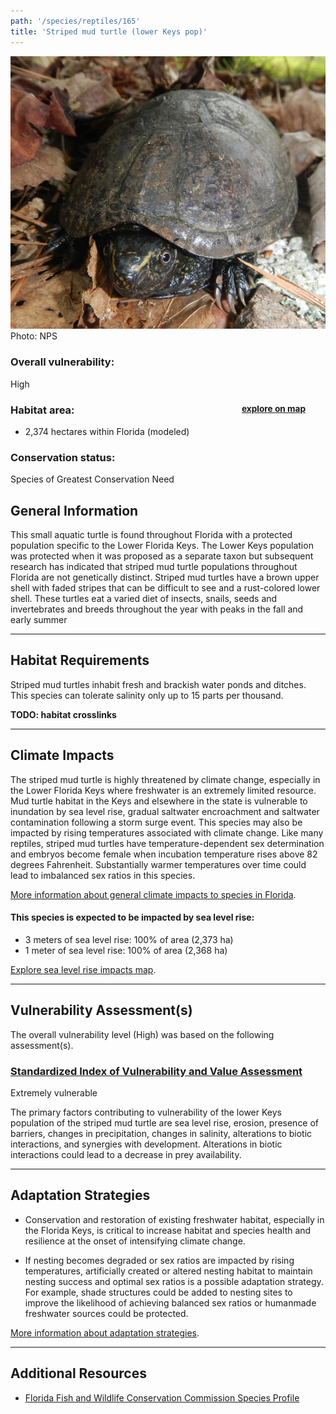 ```yaml
---
path: '/species/reptiles/165'
title: 'Striped mud turtle (lower Keys pop)'
---
```


<content-header icon="turtles" title="Striped mud turtle (lower Keys pop)" subtitle="Kinosternon baurii"></content-header>

<div id="TopSection">

<div class="header-photo"><img src="165.jpg" alt="Photo for 165"/>
<figcaption>Photo: NPS</figcaption></div>

<div>

### Overall vulnerability:

<div class="vulnerability vulnerability-high">High</div>

<h3>Habitat area: 
<a href="/species/reptiles/165/map" style="float:right;font-size:smaller;margin-right: 2rem;">
<fa-icon name="map"></fa-icon>
explore on map
</a>
</h3>

-   2,374 hectares within Florida (modeled)


### Conservation status:

Species of Greatest Conservation Need

</div>
</div>

## General Information

This small aquatic turtle is found throughout Florida with a protected population specific to the Lower Florida Keys.  The Lower Keys population was protected when it was proposed as a separate taxon but subsequent research has indicated that striped mud turtle populations throughout Florida are not genetically distinct. Striped mud turtles have a brown upper shell with faded stripes that can be difficult to see and a rust-colored lower shell.  These turtles eat a varied diet of insects, snails, seeds and invertebrates and breeds throughout the year with peaks in the fall and early summer

<hr />

## Habitat Requirements

Striped mud turtles inhabit fresh and brackish water ponds and ditches.  This species can tolerate salinity only up to 15 parts per thousand.

**TODO: habitat crosslinks**

<hr />

## Climate Impacts

The striped mud turtle is highly threatened by climate change, especially in the Lower Florida Keys where freshwater is an extremely limited resource.  Mud turtle habitat in the Keys and elsewhere in the state is vulnerable to inundation by sea level rise, gradual saltwater encroachment and saltwater contamination following a storm surge event.  This species may also be impacted by rising temperatures associated with climate change.  Like many reptiles, striped mud turtles have temperature-dependent sex determination and embryos become female when incubation temperature rises above 82 degrees Fahrenheit.   Substantially warmer temperatures over time could lead to imbalanced sex ratios in this species.

[More information about general climate impacts to species in Florida](/impacts/species).


#### This species is expected to be impacted by sea level rise:

- 3 meters of sea level rise: 100% of area (2,373 ha)
- 1 meter of sea level rise: 100% of area (2,368 ha)

[Explore sea level rise impacts map](/species/reptiles/165/map).


<hr />

## Vulnerability Assessment(s)

The overall vulnerability level (High) was based on the following assessment(s).
#### 
<div class="vulnerability-header">
<h3><a href="/impacts/vulnerability/sivva/species">Standardized Index of Vulnerability and Value Assessment</a></h3>
<div class="vulnerability vulnerability-extreme">Extremely vulnerable</div>
</div> 

The primary factors contributing to vulnerability of the lower Keys population of the striped mud turtle are sea level rise, erosion, presence of barriers, changes in precipitation, changes in salinity, alterations to biotic interactions, and synergies with development.  Alterations in biotic interactions could lead to a decrease in prey availability.


<hr />

## Adaptation Strategies

- Conservation and restoration of existing freshwater habitat, especially in the Florida Keys, is critical to increase habitat and species health and resilience at the onset of intensifying climate change.

- If nesting becomes degraded or sex ratios are impacted by rising temperatures, artificially created or altered nesting habitat to maintain nesting success and optimal sex ratios is a possible adaptation strategy.  For example, shade structures could be added to nesting sites to improve the likelihood of achieving balanced sex ratios or humanmade freshwater sources could be protected.

[More information about adaptation strategies](/strategies).

<hr />


## Additional Resources

- [Florida Fish and Wildlife Conservation Commission Species Profile](https://myfwc.com/wildlifehabitats/profiles/reptiles/freshwater-turtles/striped-mud-turtle/)
